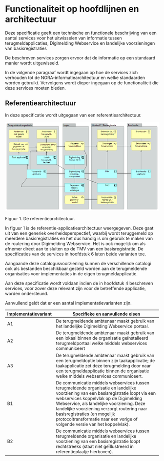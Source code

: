 # Functionaliteit op hoofdlijnen en architectuur

Deze specificatie geeft een technische en functionele beschrijving van een aantal services voor het uitwisselen van informatie tussen terugmeldapplicaties, Digimelding Webservice en landelijke voorzieningen van basisregistraties

De beschreven services zorgen ervoor dat de informatie op een standaard manier wordt uitgewisseld.

In de volgende paragraaf wordt ingegaan op hoe de services zich verhouden tot de NORA-informatiearchitectuur en welke standaarden worden gebruikt. Vervolgens wordt dieper ingegaan op de functionaliteit die deze services moeten bieden.

## Referentiearchitectuur

In deze specificatie wordt uitgegaan van een referentiearchitectuur.

![](media/ce4efb12592d5c045823f6b1775da90f.png)

Figuur 1. De referentiearchitectuur.

In figuur 1 is de referentie-applicatiearchitectuur weergegeven. Deze gaat uit van een generiek overheidsperspectief, waarbij wordt teruggemeld op meerdere basisregistraties en het dus handig is om gebruik te maken van de routering door Digimelding Webservice. Het is ook mogelijk om als afnemer direct aan te sluiten op de TMV van een basisregistratie. De specificaties van de services in hoofdstuk 6 laten beide varianten toe.

Aangaande deze catalogusvoorziening kunnen de verschillende catalogi ook als bestanden beschikbaar gesteld worden aan de terugmeldende organisaties voor implementaties in de eigen terugmeldapplicatie.

Aan deze specificatie wordt voldaan indien de in hoofdstuk 4 beschreven services, voor zover deze relevant zijn voor de betreffende applicatie, worden ondersteund.

Aanvullend geldt dat er een aantal implementatievarianten zijn.

| Implementatievariant | Specifieke en aanvullende eisen                                                                                                                                                                                                                                                                                                                                                          |
|----------------------|------------------------------------------------------------------------------------------------------------------------------------------------------------------------------------------------------------------------------------------------------------------------------------------------------------------------------------------------------------------------------------------|
| A1                   | De terugmeldende ambtenaar maakt gebruik van het landelijke Digimelding Webservice portaal.                                                                                                                                                                                                                                                                                              |
| A2                   | De terugmeldende ambtenaar maakt gebruik van een lokaal binnen de organisatie geïnstalleerd terugmeldportaal welke middels webservices communiceert                                                                                                                                                                                                                                      |
| A3                   | De terugmeldende ambtenaar maakt gebruik van een terugmeldoptie binnen zijn taakapplicatie; de taakapplicatie zet deze terugmelding door naar een terugmeldapplicatie binnen de organisatie welke middels webservices communiceert.                                                                                                                                                      |
| B1                   | De communicatie middels webservices tussen terugmeldende organisatie en landelijke voorziening van een basisregistratie loopt via een webservices koppelvlak op de Digimelding Webservice, als landelijke voorziening. Deze landelijke voorziening verzorgt routering naar basisregistraties (en mogelijk protocoltransformatie naar een vorige of volgende versie van het koppelvlak).  |
| B2                   | De communicatie middels webservices tussen terugmeldende organisatie en landelijke voorziening van een basisregistratie loopt rechtstreeks (staat niet geïllustreerd in referentieplaatje hierboven).                                                                                                                                                                                    |

